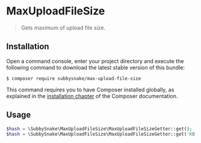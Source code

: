 # MaxUploadFileSize

> Gets maximum of upload file size.

## Installation

Open a command console, enter your project directory and execute the
following command to download the latest stable version of this bundle:

```console
$ composer require subbysnake/max-upload-file-size
```

This command requires you to have Composer installed globally, as explained
in the [installation chapter](https://getcomposer.org/doc/00-intro.md)
of the Composer documentation.

## Usage

```php
$hash = \SubbySnake\MaxUploadFileSize\MaxUploadFileSizeGetter::get();	    // max upload file size rounded (down) with automatic unit
$hash = \SubbySnake\MaxUploadFileSize\MaxUploadFileSizeGetter::get('KB');	// max upload file size rounded (down) in KB
```